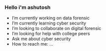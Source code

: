 

   ### Hello i'm ashutosh
-  I’m currently working on data forensic
-  I’m currently learning cyber security
-  I’m looking to collaborate on digital forensic
-  I’m looking for help with college peers
-  Ask me about cyber security
-  How to reach me: ...

